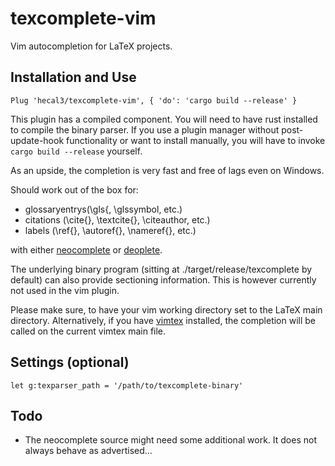 # texcomplete-vim

Vim autocompletion for LaTeX projects.

## Installation and Use

```vim
Plug 'hecal3/texcomplete-vim', { 'do': 'cargo build --release' }
```

This plugin has a compiled component. You will need to have rust installed to compile the binary parser.
If you use a plugin manager without post-update-hook functionality
or want to install manually, you will have to invoke `cargo build --release` yourself.

As an upside, the completion is very fast and free of lags even on Windows.

Should work out of the box for:
- glossaryentrys(\gls{, \glssymbol, etc.)
- citations (\cite{}, \textcite{}, \citeauthor, etc.)
- labels (\ref{}, \autoref{}, \nameref{}, etc.)

with either [neocomplete](https://github.com/Shougo/neocomplete.vim) or [deoplete](https://github.com/Shougo/deoplete.nvim).

The underlying binary program (sitting at ./target/release/texcomplete by default) can also provide sectioning information.
This is however currently not used in the vim plugin.

Please make sure, to have your vim working directory set to the LaTeX main directory.
Alternatively, if you have [vimtex](https://github.com/lervag/vimtex) installed,
the completion will be called on the current vimtex main file.

## Settings (optional)

```vim
let g:texparser_path = '/path/to/texcomplete-binary'
```

## Todo
- The neocomplete source might need some additional work. It does not always behave as advertised...

